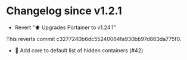 # Changelog since v1.2.1
- Revert "⬆ Upgrades Portainer to v1.24.1"

This reverts commit c3277240b6dc55240064fa930bb97d863da775f0. 
- 🔨 Add core to default list of hidden containers (#42) 
